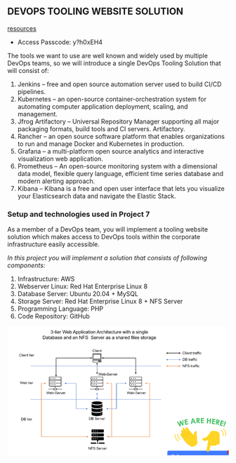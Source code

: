 ## DEVOPS TOOLING WEBSITE SOLUTION

[resources](https://us02web.zoom.us/rec/share/EbAd9iPszpOMtp-sCHLCnK3wP5g3py3fZ8fsiy7g-eKLstzToeDmybxgQQxCTKKe.OGxI7nm9U91B_RSv)
- Access Passcode: y?h0xEH4

The tools we want to use are well known and widely used by multiple DevOps teams, so we will introduce a single DevOps Tooling Solution that will consist of:

1. Jenkins – free and open source automation server used to build CI/CD pipelines.
2. Kubernetes – an open-source container-orchestration system for automating computer application deployment, scaling, and management.
3. Jfrog Artifactory – Universal Repository Manager supporting all major packaging formats, build tools and CI servers. Artifactory.
4. Rancher – an open source software platform that enables organizations to run and manage Docker and Kubernetes in production.
5. Grafana – a multi-platform open source analytics and interactive visualization web application.
6. Prometheus – An open-source monitoring system with a dimensional data model, flexible query language, efficient time series database and modern alerting approach.
7. Kibana – Kibana is a free and open user interface that lets you visualize your Elasticsearch data and navigate the Elastic Stack.

### Setup and technologies used in Project 7

As a member of a DevOps team, you will implement a tooling website solution which makes access to DevOps tools within the corporate infrastructure easily accessible.

_In this project you will implement a solution that consists of following components:_

1. Infrastructure: AWS
2. Webserver Linux: Red Hat Enterprise Linux 8
3. Database Server: Ubuntu 20.04 + MySQL
4. Storage Server: Red Hat Enterprise Linux 8 + NFS Server
5. Programming Language: PHP
6. Code Repository: GitHub

![](images/project7/archecture.png)


